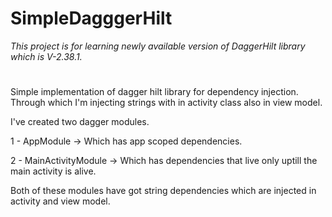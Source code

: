 # SimpleDagggerHilt
*This project is for learning newly available version of DaggerHilt library which is V-2.38.1.*
# 
Simple implementation of dagger hilt library for dependency injection.
Through which I'm injecting strings with in activity class also in view model. 

I've created two dagger modules. 

1 - AppModule -> Which has app scoped dependencies.

2 - MainActivityModule -> Which has dependencies that live only uptill the main activity is alive.

Both of these modules have got string dependencies which are injected in activity and view model.
